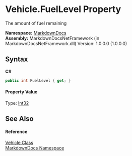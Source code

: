# Vehicle.FuelLevel Property 
 

The amount of fuel remaining

**Namespace:**&nbsp;<a href="N_MarkdownDocs">MarkdownDocs</a><br />**Assembly:**&nbsp;MarkdownDocsNetFramework (in MarkdownDocsNetFramework.dll) Version: 1.0.0.0 (1.0.0.0)

## Syntax

**C#**<br />
``` C#
public int FuelLevel { get; }
```


#### Property Value
Type: <a href="http://msdn2.microsoft.com/en-us/library/td2s409d" target="_blank">Int32</a>

## See Also


#### Reference
<a href="T_MarkdownDocs_Vehicle">Vehicle Class</a><br /><a href="N_MarkdownDocs">MarkdownDocs Namespace</a><br />